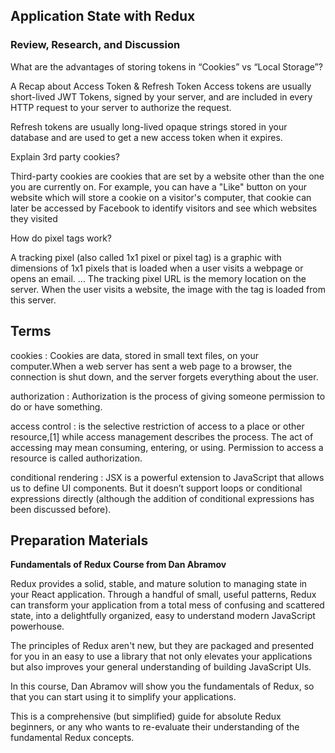 ## Application State with Redux

### Review, Research, and Discussion

What are the advantages of storing tokens in “Cookies” vs “Local Storage”?

A Recap about Access Token & Refresh Token
Access tokens are usually short-lived JWT Tokens, signed by your server, and are included in every HTTP request to your server to authorize the request.

Refresh tokens are usually long-lived opaque strings stored in your database and are used to get a new access token when it expires.

Explain 3rd party cookies?

Third-party cookies are cookies that are set by a website other than the one you are currently on. For example, you can have a "Like" button on your website which will store a cookie on a visitor's computer, that cookie can later be accessed by Facebook to identify visitors and see which websites they visited

How do pixel tags work?

A tracking pixel (also called 1x1 pixel or pixel tag) is a graphic with dimensions of 1x1 pixels that is loaded when a user visits a webpage or opens an email. ... The tracking pixel URL is the memory location on the server. When the user visits a website, the image with the tag is loaded from this server.

## Terms

cookies : Cookies are data, stored in small text files, on your computer.When a web server has sent a web page to a browser, the connection is shut down, and the server forgets everything about the user.

authorization : Authorization is the process of giving someone permission to do or have something.

access control : is the selective restriction of access to a place or other resource,[1] while access management describes the process. The act of accessing may mean consuming, entering, or using. Permission to access a resource is called authorization.

conditional rendering : JSX is a powerful extension to JavaScript that allows us to define UI components. But it doesn’t support loops or conditional expressions directly (although the addition of conditional expressions has been discussed before).

## Preparation Materials

**Fundamentals of Redux Course from Dan Abramov**

Redux provides a solid, stable, and mature solution to managing state in your React application. Through a handful of small, useful patterns, Redux can transform your application from a total mess of confusing and scattered state, into a delightfully organized, easy to understand modern JavaScript powerhouse.

The principles of Redux aren't new, but they are packaged and presented for you in an easy to use a library that not only elevates your applications but also improves your general understanding of building JavaScript UIs.

In this course, Dan Abramov will show you the fundamentals of Redux, so that you can start using it to simplify your applications.

This is a comprehensive (but simplified) guide for absolute Redux beginners, or any who wants to re-evaluate their understanding of the fundamental Redux concepts.























